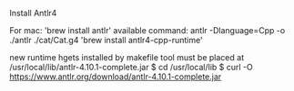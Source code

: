 Install Antlr4

For mac: 'brew install antlr'    available command: antlr -Dlanguage=Cpp -o ./antlr ./cat/Cat.g4
'brew install antlr4-cpp-runtime'


new
runtime hgets installed by makefile
tool must be placed at /usr/local/lib/antlr-4.10.1-complete.jar
$ cd /usr/local/lib
$ curl -O <https://www.antlr.org/download/antlr-4.10.1-complete.jar>
